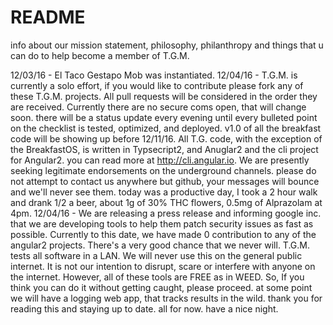 # README
info about our mission statement, philosophy, philanthropy and things that u can do to help become a member of T.G.M.

12/03/16 - El Taco Gestapo Mob was instantiated.
12/04/16 - T.G.M. is currently a solo effort, if you would like to contribute please fork any of these T.G.M. projects. All pull requests will be considered in the order they are received. Currently there are no secure coms open, that will change soon. there will be a status update every evening until every bulleted point on the checklist is tested, optimized, and deployed. v1.0 of all the breakfast code will be showing up before 12/11/16. All T.G. code, with the exception of the BreakfastOS, is written in Typsecript2, and Anuglar2 and the cli project for Angular2. you can read more at http://cli.angular.io. We are presently seeking legitimate endorsements on the underground channels. please do not attempt to contact us anywhere but github, your messages will bounce and we'll never see them. today was a productive day, I took a 2 hour walk and drank 1/2 a beer, about 1g of 30% THC flowers, 0.5mg of Alprazolam at 4pm.
12/04/16 - We are releasing a press release and informing google inc. that we are developing tools to help them patch security issues as fast as possible. Currently to this date, we have made 0 contribution to any of the angular2 projects. There's a very good chance that we never will. T.G.M. tests all software in a LAN. We will never use this on the general public internet. It is not our intention to disrupt, scare or interfere with anyone on the internet. However, all of these tools are FREE as in WEED. So, If you think you can do it without getting caught, please proceed. at some point we will have a logging web app, that tracks results in the wild. thank you for reading this and staying up to date. all for now. have a nice night.

